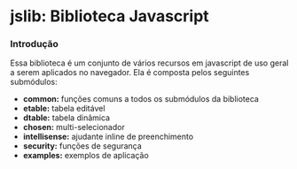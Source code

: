 # jslib: Biblioteca Javascript

### Introdução

Essa biblioteca é um conjunto de vários recursos em javascript de uso geral a serem aplicados no navegador.
Ela é composta pelos seguintes submódulos:

* **common:** funções comuns a todos os submódulos da biblioteca
* **etable:** tabela editável
* **dtable:** tabela dinâmica
* **chosen:** multi-selecionador 
* **intellisense:** ajudante inline de preenchimento
* **security:** funções de segurança
* **examples:** exemplos de aplicação 